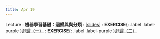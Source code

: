 ```yaml
---
title: Apr 19
---
```


Lecture
: **機器學習基礎：迴歸與與分類**
  : [[slides](https://docs.google.com/presentation/d/1ZDhh9NwtKkUBppPMC6ms_BuN7O6RTphpN0sxAgUgwWY/edit?usp=sharing)]
: **EXERCISE**{: .label .label-purple }[迴歸（一）](https://colab.research.google.com/drive/13uAUuN8PmlY5hjs_5dfD_VTwm9sO8WeG?usp=sharing)
: **EXERCISE**{: .label .label-purple }[迴歸（二）](https://colab.research.google.com/drive/1Pu98W5qkhjT1U9Z1Nv6bUU7s__v27llq?usp=sharing)
